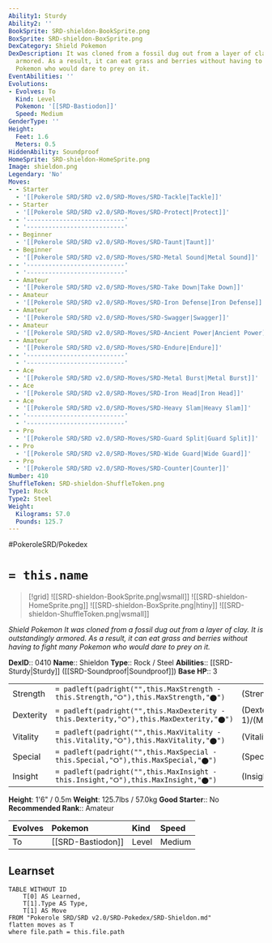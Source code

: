 ```yaml
---
Ability1: Sturdy
Ability2: ''
BookSprite: SRD-shieldon-BookSprite.png
BoxSprite: SRD-shieldon-BoxSprite.png
DexCategory: Shield Pokemon
DexDescription: It was cloned from a fossil dug out from a layer of clay. It is outstandingly
  armored. As a result, it can eat grass and berries without having to fight many
  Pokemon who would dare to prey on it.
EventAbilities: ''
Evolutions:
- Evolves: To
  Kind: Level
  Pokemon: '[[SRD-Bastiodon]]'
  Speed: Medium
GenderType: ''
Height:
  Feet: 1.6
  Meters: 0.5
HiddenAbility: Soundproof
HomeSprite: SRD-shieldon-HomeSprite.png
Image: shieldon.png
Legendary: 'No'
Moves:
- - Starter
  - '[[Pokerole SRD/SRD v2.0/SRD-Moves/SRD-Tackle|Tackle]]'
- - Starter
  - '[[Pokerole SRD/SRD v2.0/SRD-Moves/SRD-Protect|Protect]]'
- - '---------------------------'
  - '---------------------------'
- - Beginner
  - '[[Pokerole SRD/SRD v2.0/SRD-Moves/SRD-Taunt|Taunt]]'
- - Beginner
  - '[[Pokerole SRD/SRD v2.0/SRD-Moves/SRD-Metal Sound|Metal Sound]]'
- - '---------------------------'
  - '---------------------------'
- - Amateur
  - '[[Pokerole SRD/SRD v2.0/SRD-Moves/SRD-Take Down|Take Down]]'
- - Amateur
  - '[[Pokerole SRD/SRD v2.0/SRD-Moves/SRD-Iron Defense|Iron Defense]]'
- - Amateur
  - '[[Pokerole SRD/SRD v2.0/SRD-Moves/SRD-Swagger|Swagger]]'
- - Amateur
  - '[[Pokerole SRD/SRD v2.0/SRD-Moves/SRD-Ancient Power|Ancient Power]]'
- - Amateur
  - '[[Pokerole SRD/SRD v2.0/SRD-Moves/SRD-Endure|Endure]]'
- - '---------------------------'
  - '---------------------------'
- - Ace
  - '[[Pokerole SRD/SRD v2.0/SRD-Moves/SRD-Metal Burst|Metal Burst]]'
- - Ace
  - '[[Pokerole SRD/SRD v2.0/SRD-Moves/SRD-Iron Head|Iron Head]]'
- - Ace
  - '[[Pokerole SRD/SRD v2.0/SRD-Moves/SRD-Heavy Slam|Heavy Slam]]'
- - '---------------------------'
  - '---------------------------'
- - Pro
  - '[[Pokerole SRD/SRD v2.0/SRD-Moves/SRD-Guard Split|Guard Split]]'
- - Pro
  - '[[Pokerole SRD/SRD v2.0/SRD-Moves/SRD-Wide Guard|Wide Guard]]'
- - Pro
  - '[[Pokerole SRD/SRD v2.0/SRD-Moves/SRD-Counter|Counter]]'
Number: 410
ShuffleToken: SRD-shieldon-ShuffleToken.png
Type1: Rock
Type2: Steel
Weight:
  Kilograms: 57.0
  Pounds: 125.7
---
```


#PokeroleSRD/Pokedex

# `= this.name`

> [!grid]
> ![[SRD-shieldon-BookSprite.png|wsmall]]
> ![[SRD-shieldon-HomeSprite.png]]
> ![[SRD-shieldon-BoxSprite.png|htiny]]
> ![[SRD-shieldon-ShuffleToken.png|wsmall]]


*Shield Pokemon*
*It was cloned from a fossil dug out from a layer of clay. It is outstandingly armored. As a result, it can eat grass and berries without having to fight many Pokemon who would dare to prey on it.*

**DexID**:: 0410
**Name**:: Shieldon
**Type**:: Rock / Steel
**Abilities**:: [[SRD-Sturdy|Sturdy]] ([[SRD-Soundproof|Soundproof]])
**Base HP**:: 3

|           |                                                                                        |                                          |
| --------- | -------------------------------------------------------------------------------------- | ---------------------------------------- |
| Strength  | `= padleft(padright("",this.MaxStrength - this.Strength,"⭘"),this.MaxStrength,"⬤")`    | (Strength::1)/(MaxStrength::3)   |
| Dexterity | `= padleft(padright("",this.MaxDexterity - this.Dexterity,"⭘"),this.MaxDexterity,"⬤")` | (Dexterity:: 1)/(MaxDexterity::3) |
| Vitality  | `= padleft(padright("",this.MaxVitality - this.Vitality,"⭘"),this.MaxVitality,"⬤")`    | (Vitality::3)/(MaxVitality::6)   |
| Special   | `= padleft(padright("",this.MaxSpecial - this.Special,"⭘"),this.MaxSpecial,"⬤")`       | (Special::1)/(MaxSpecial::3)     |
| Insight   | `= padleft(padright("",this.MaxInsight - this.Insight,"⭘"),this.MaxInsight,"⬤")`       | (Insight::2)/(MaxInsight::5)     |

**Height**: 1'6" / 0.5m
**Weight**: 125.7lbs / 57.0kg
**Good Starter**:: No
**Recommended Rank**:: Amateur

| Evolves   | Pokemon           | Kind   | Speed   |
|:----------|:------------------|:-------|:--------|
| To        | [[SRD-Bastiodon]] | Level  | Medium  |

## Learnset

```dataview
TABLE WITHOUT ID
    T[0] AS Learned,
    T[1].Type AS Type,
    T[1] AS Move
FROM "Pokerole SRD/SRD v2.0/SRD-Pokedex/SRD-Shieldon.md"
flatten moves as T
where file.path = this.file.path
```

